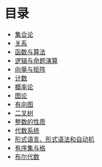 # 目录

  - [集合论](set-theory/readme.md)
  - [关系](relations/readme.md)
  - [函数与算法](functions/readme.md)
  - [逻辑与命题演算](logic/readme.md)
  - [向量与矩阵](vector-and-matrix/readme.md)
  - [计数]()
  - [概率论](probability/readme.md)
  - [图论](graph-theory/readme.md)
  - [有向图]()
  - [二叉树](binary-tree/readme.md)
  - [整数的性质]()
  - [代数系统](algebra/readme.md)
  - [形式语言、形式语法和自动机]()
  - [有序集与格]()
  - [布尔代数](boolean-algebra/readme.md)
